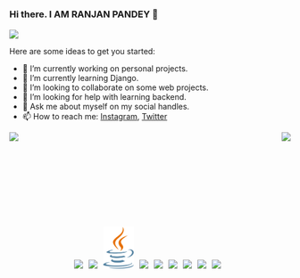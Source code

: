 ### <strong>Hi there. I AM RANJAN PANDEY 👋</strong>

<!--
**ranjanpandey984/ranjanpandey984** is a ✨ _special_ ✨ repository because its `README.md` (this file) appears on your GitHub profile.-->
<img src="https://user-images.githubusercontent.com/83217213/131816188-b76adfe6-d061-476c-9df1-86969865bb0b.gif" width="50%" align="center">

Here are some ideas to get you started:<br>
- 🔭 I’m currently working on personal projects.<br>
- 🌱 I’m currently learning Django.<br>
- 👯 I’m looking to collaborate on some web projects.<br>
- 🤔 I’m looking for help with learning backend.<br>
- 💬 Ask me about myself on my social handles.<br>
- 📫 How to reach me: <a href="https://www.instagram.com/raanzan/">Instagram</a>, <a href="https://twitter.com/ranjandaju">Twitter</a>
<!-- - 😄 Pronouns: ...
- ⚡ Fun fact: ... -->

<img align= "left" src="https://github-readme-stats.vercel.app/api?username=ranjanpandey984&&show_icons=true&title_color=000&icon_color=bb2acf&text_color=000&bg_color=FFFEFE">
<img align= "right" src="https://github-readme-stats.vercel.app/api/top-langs/?username=ranjanpandey984&layout=compact">
<br><br><br><br><br><br><br><br><br><br>
<div align="center"><img width="55" style="padding-right:10px" src="https://raw.githubusercontent.com/gilbarbara/logos/master/logos/react.svg"/><img width="55" style="padding-right:10px" src="https://raw.githubusercontent.com/gilbarbara/logos/master/logos/bootstrap.svg"/><img width="55" style="padding-right:10px" src="https://raw.githubusercontent.com/gilbarbara/logos/master/logos/java.svg"/><img width="55" style="padding-right:10px" src="https://raw.githubusercontent.com/gilbarbara/logos/master/logos/javascript.svg"/><img width="55" style="padding-right:10px" src="https://raw.githubusercontent.com/gilbarbara/logos/master/logos/git.svg"/><img width="55" style="padding-right:10px" src="https://raw.githubusercontent.com/gilbarbara/logos/master/logos/python.svg"/><img width="55" style="padding-right:10px" src="https://raw.githubusercontent.com/gilbarbara/logos/master/logos/django.svg"/><img width="55" style="padding-right:10px" src="https://raw.githubusercontent.com/gilbarbara/logos/master/logos/mysql.svg"/><img width="55" style="padding-right:10px" src="https://raw.githubusercontent.com/gilbarbara/logos/master/logos/sqlite.svg"/></div>

